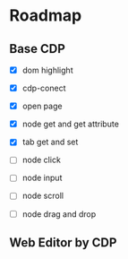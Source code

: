 # Roadmap

## Base CDP 
* [x] dom highlight
* [x] cdp-conect
* [x] open page
* [x] node get and get attribute
* [x] tab get and set
* [ ] node click
* [ ] node input
* [ ] node scroll
* [ ] node drag and drop


## Web Editor by CDP

